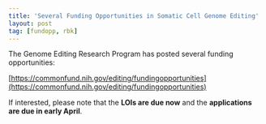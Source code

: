 ```yaml
---
title: 'Several Funding Opportunities in Somatic Cell Genome Editing'
layout: post
tag: [fundopp, rbk]
---
```


The Genome Editing Research Program has posted several funding opportunities: 
 
[https://commonfund.nih.gov/editing/fundingopportunities](https://commonfund.nih.gov/editing/fundingopportunities)
 
If interested, please note that the **LOIs are due now** and the **applications are due in early April**.


 